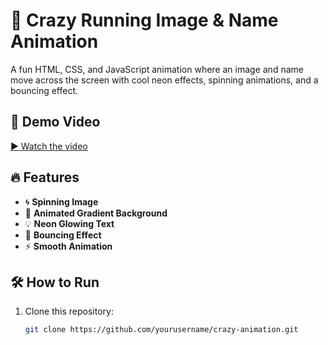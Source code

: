 # 🚀 Crazy Running Image & Name Animation  

A fun HTML, CSS, and JavaScript animation where an image and name move across the screen with cool neon effects, spinning animations, and a bouncing effect.  

## 🎥 Demo Video  
[▶ Watch the video](video.mp4)

## 🔥 Features  
- 🌀 **Spinning Image**  
- 🌈 **Animated Gradient Background**  
- 💡 **Neon Glowing Text**  
- 🚀 **Bouncing Effect**  
- ⚡ **Smooth Animation**  

## 🛠️ How to Run  
1. Clone this repository:  
   ```sh
   git clone https://github.com/yourusername/crazy-animation.git
